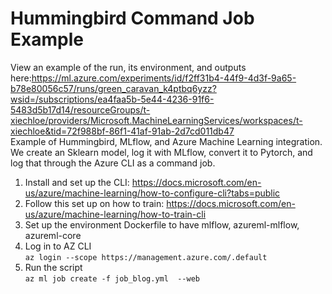 # Hummingbird Command Job Example

View an example of the run, its environment, and outputs here:https://ml.azure.com/experiments/id/f2ff31b4-44f9-4d3f-9a65-b78e80056c57/runs/green_caravan_k4ptbq6yzz?wsid=/subscriptions/ea4faa5b-5e44-4236-91f6-5483d5b17d14/resourceGroups/t-xiechloe/providers/Microsoft.MachineLearningServices/workspaces/t-xiechloe&tid=72f988bf-86f1-41af-91ab-2d7cd011db47 <br>
Example of Hummingbird, MLflow, and Azure Machine Learning integration. 
We create an Sklearn model, log it with MLflow, convert it to Pytorch, and log that through the Azure CLI as a command job.

1. Install and set up the CLI: https://docs.microsoft.com/en-us/azure/machine-learning/how-to-configure-cli?tabs=public
2. Follow this set up on how to train: https://docs.microsoft.com/en-us/azure/machine-learning/how-to-train-cli 
3. Set up the environment Dockerfile to have mlflow, azureml-mlflow, azureml-core
4. Log in to AZ CLI <br>
`az login --scope https://management.azure.com/.default`
5. Run the script <br>
`az ml job create -f job_blog.yml  --web`
